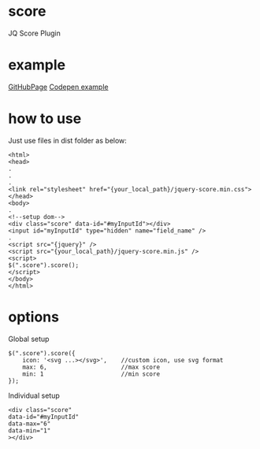 # score
JQ Score Plugin

# example
[GitHubPage](https://jay0324.github.io/score/)
[Codepen example](https://codepen.io/jayh0324/pen/LYedeEy)


# how to use
Just use files in dist folder as below:
```
<html>
<head>
.
.
.
<link rel="stylesheet" href="{your_local_path}/jquery-score.min.css">
</head>
<body>
.
<!--setup dom-->
<div class="score" data-id="#myInputId"></div>
<input id="myInputId" type="hidden" name="field_name" />
.
<script src="{jquery}" />
<script src="{your_local_path}/jquery-score.min.js" />
<script>
$(".score").score();
</script>
</body>
</html>
```

# options
Global setup
```
$(".score").score({
    icon: '<svg ...></svg>',    //custom icon, use svg format
    max: 6,                     //max score
    min: 1                      //min score
});
```

Individual setup
```
<div class="score" 
data-id="#myInputId"
data-max="6" 
data-min="1"
></div>
```